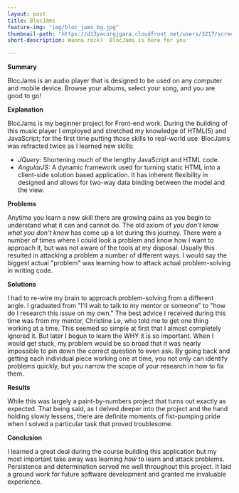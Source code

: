 ```yaml
---
layout: post
title: BlocJams
feature-img: "img/bloc_jams_bg.jpg"
thumbnail-path: "https://d13yacurqjgara.cloudfront.net/users/3217/screenshots/2030966/blocjams_1x.png"
short-description: Wanna rock?  BlocJams is here for you

---
```


__Summary__

BlocJams is an audio player that is designed to be used on any computer and mobile device.  Browse your albums, select your song, and you are good to go!

__Explanation__

BlocJams is my beginner project for Front-end work.  During the building of this music player I employed and stretched my knowledge of HTML(5) and JavaScript; for the first time putting those skills to real-world use.  BlocJams was refracted twice as I learned new skills:  

* _JQuery:_   Shortening much of the lengthy JavaScript and HTML code.
* _AngularJS:_ A dynamic framework used for turning static HTML into a client-side solution based application.  It has inherent flexibility in designed and allows for two-way data binding between the model and the view.


__Problems__

Anytime you learn a new skill there are growing pains as you begin to understand what it can and cannot do.  The old axiom of _you don't know what you don't know_ has come up a lot during this journey. There were a number of times where I could look a problem and know how I want to approach it, but was not aware of the tools at my disposal.  Usually this resulted in attacking a problem a number of different ways.  I would say the biggest actual "problem" was learning how to attack actual problem-solving in writing code.


__Solutions__

I had to re-wire my brain to approach problem-solving from a different angle.  I graduated from "I'll wait to talk to my mentor or someone" to "how do I research this issue on my own."  The best advice I received during this time was from my mentor, Christine Le, who told me to get one thing working at a time.  This seemed so simple at first that I almost completely ignored it.  But later I begun to learn the WHY it is so important.  When I would get stuck, my problem would be so broad that it was nearly impossible to pin down the correct question to even ask.  By going back and getting each individual piece working one at time, you not only can identify problems quickly, but you narrow the scope of your research in how to fix them.

__Results__

While this was largely a paint-by-numbers project that turns out exactly as expected.  That being said, as I delved deeper into the project and the hand holding slowly lessens, there are definite moments of fist-pumping pride when I solved a particular task that proved troublesome.

__Conclusion__

I learned a great deal during the course building this application but my most important take away was learning _how_ to learn and attack problems.  Persistence and determination served me well throughout this project.  It laid a ground work for future software development and granted me invaluable experience.
